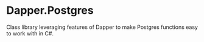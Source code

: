 # Dapper.Postgres
Class library leveraging features of Dapper to make Postgres functions easy to work with in C#.
